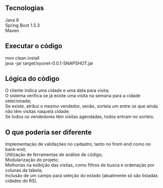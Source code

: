 ## Tecnologias

Java 8  
Spring Boot 1.5.3  
Maven

## Executar o código

mvn clean install  
java -jar target/syonet-0.0.1-SNAPSHOT.jar

## Lógica do código

O cliente indica uma cidade e uma data para visita;  
O sistema verifica se já existe uma visita na semana para a cidade selecionada;  
Se existe, atribui o mesmo vendedor, senão, sorteia um entre os que ainda não têm visitas naquela cidade;  
Se todos os vendedores têm visitas agendadas, todos entram no sorteio.

## O que poderia ser diferente

Implementação de validações no cadastro, tanto no front-end como no back-end;  
Utilização de ferramentas de análise de código;  
Modularização do projeto;  
Melhorias na exibição das visitas, como filtros de busca e ordenação por colunas da tabela;  
Inclusão de um campo para seleção do estado (atualmente só são listadas cidades do RS).